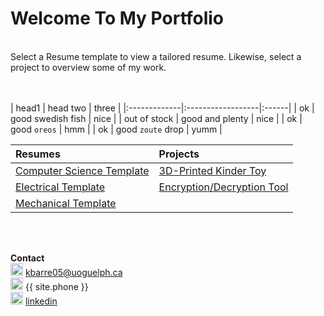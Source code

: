 # Welcome To My Portfolio
<br>
Select a Resume template to view a tailored resume. Likewise, select a project to overview some of my work.

<br> <br>
| head1        | head two          | three |
|:-------------|:------------------|:------|
| ok           | good swedish fish | nice  |
| out of stock | good and plenty   | nice  |
| ok           | good `oreos`      | hmm   |
| ok           | good `zoute` drop | yumm  |
<br>

|                                           Resumes                                                   |                                         Projects                                               |
| :-------------------------------------------------------------------------------------------------- | :--------------------------------------------------------------------------------------------- |
| [Computer Science Template](https://githerdone17.github.io/kobes-portfolio/Resumes/CS_Resume.pdf)   | [3D-Printed Kinder Toy](https://githerdone17.github.io/kobes-portfolio/Projects/Project1)      | 
| [Electrical Template](https://githerdone17.github.io/kobes-portfolio/Resumes/Mechanical_Resume.pdf) | [Encryption/Decryption Tool](https://githerdone17.github.io/kobes-portfolio/Projects/Project2) |
| [Mechanical Template](https://githerdone17.github.io/kobes-portfolio/Resumes/Electrical_Resume.pdf) | [](https://githerdone17.github.io/kobes-portfolio/Projects/Project3)                           |                     
<br> <br>

**Contact** 
 <br> 
<img src="https://githerdone17.github.io/kobes-portfolio/Images/Email_icon.png" alt="drawing" width="20"/> [kbarre05@uoguelph.ca](mailto:{{site.email}}) <br> 
<img src="https://githerdone17.github.io/kobes-portfolio/Images/Phone_icon.png" alt="drawing" width="20"/> {{ site.phone }}  <br> 
<img src="https://githerdone17.github.io/kobes-portfolio/Images/Linkedin_icon.png" alt="drawing" width="20"/> [linkedin](http://www.linkedin.com/in/kobe-barrette-648071262) 
